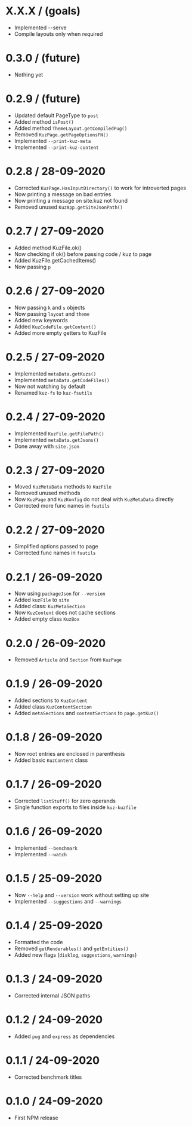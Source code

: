 

X.X.X / (goals)
====================
  * Implemented --serve
  * Compile layouts only when required


0.3.0 / (future)
====================
  * Nothing yet


0.2.9 / (future)
====================
  * Updated default PageType to `post`
  * Added method `isPost()`
  * Added method `ThemeLayout.getCompiledPug()`
  * Removed `KuzPage.getPageOptionsFN()`
  * Implemented `--print-kuz-meta`
  * Implemented `--print-kuz-content`


0.2.8 / 28-09-2020
====================
  * Corrected `KuzPage.HasInputDirectory()` to work for introverted pages
  * Now printing a message on bad entries
  * Now printing a message on site.kuz not found
  * Removed unused `KuzApp.getSiteJsonPath()`


0.2.7 / 27-09-2020
====================
  * Added method KuzFile.ok()
  * Now checking if ok() before passing code / kuz to page
  * Added KuzFile.getCachedItems()
  * Now passing `p`


0.2.6 / 27-09-2020
====================
  * Now passing `k` and `s` objects
  * Now passing `layout` and `theme`
  * Added new keywords
  * Added `KuzCodeFile.getContent()`
  * Added more empty getters to KuzFile


0.2.5 / 27-09-2020
====================
  * Implemented `metaData.getKuzs()`
  * Implemented `metaData.getCodeFiles()`
  * Now not watching by default
  * Renamed `kuz-fs` to `kuz-fsutils`


0.2.4 / 27-09-2020
====================
  * Implemented `KuzFile.getFilePath()`
  * Implemented `metaData.getJsons()`
  * Done away with `site.json`


0.2.3 / 27-09-2020
====================
  * Moved `KuzMetaData` methods to `KuzFile`
  * Removed unused methods
  * Now `KuzPage` and `KuzKonfig` do not deal with `KuzMetaData` directly
  * Corrected more func names in `fsutils`


0.2.2 / 27-09-2020
====================
  * Simplified options passed to page
  * Corrected func names in `fsutils`


0.2.1 / 26-09-2020
====================
  * Now using `packageJson` for `--version`
  * Added `kuzFile` to `site`
  * Added class: `KuzMetaSection`
  * Now `KuzContent` does not cache sections
  * Added empty class `KuzBox`


0.2.0 / 26-09-2020
====================
  * Removed `Article` and `Section` from `KuzPage`


0.1.9 / 26-09-2020
====================
  * Added sections to `KuzContent`
  * Added class `KuzContentSection`
  * Added `metaSections` and `contentSections` to `page.getKuz()`


0.1.8 / 26-09-2020
====================
  * Now root entries are enclosed in parenthesis
  * Added basic `KuzContent` class


0.1.7 / 26-09-2020
====================
  * Corrected `listStuff()` for zero operands
  * Single function exports to files inside `kuz-kuzfile`


0.1.6 / 26-09-2020
====================
  * Implemented `--benchmark`
  * Implemented `--watch`


0.1.5 / 25-09-2020
====================
  * Now `--help` and `--version` work without setting up site
  * Implemented `--suggestions` and `--warnings`


0.1.4 / 25-09-2020
====================
  * Formatted the code
  * Removed `getRenderables()` and `getEntities()`
  * Added new flags (`disklog`, `suggestions`, `warnings`)


0.1.3 / 24-09-2020
====================
  * Corrected internal JSON paths


0.1.2 / 24-09-2020
====================
  * Added `pug` and `express` as dependencies


0.1.1 / 24-09-2020
====================
  * Corrected benchmark titles


0.1.0 / 24-09-2020
====================
  * First NPM release


